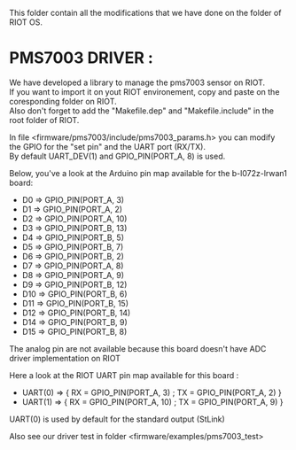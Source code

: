 This folder contain all the modifications that we have done on the <driver> folder of RIOT OS.  

# PMS7003 DRIVER :

We have developed a library to manage the pms7003 sensor on RIOT.  
If you want to import it on yout RIOT environement, copy and paste <pms7003> on the coresponding folder on RIOT.  
Also don't forget to add the "Makefile.dep" and "Makefile.include" in the <driver> root folder of RIOT.  
	
In file <firmware/pms7003/include/pms7003_params.h> you can modify the GPIO for the "set pin" and the UART port (RX/TX).  
By default UART_DEV(1) and GPIO_PIN(PORT_A, 8) is used.  


Below, you've a look at the Arduino pin map available for the b-l072z-lrwan1 board:  


* D0 	=>	GPIO_PIN(PORT_A, 3)  
* D1 	=>	GPIO_PIN(PORT_A, 2)  
* D2 	=>	GPIO_PIN(PORT_A, 10)  
* D3 	=>	GPIO_PIN(PORT_B, 13)  
* D4	=>	GPIO_PIN(PORT_B, 5)  
* D5	=>	GPIO_PIN(PORT_B, 7)  
* D6	=>	GPIO_PIN(PORT_B, 2)  
* D7	=>	GPIO_PIN(PORT_A, 8)  
* D8	=>	GPIO_PIN(PORT_A, 9)  
* D9	=>	GPIO_PIN(PORT_B, 12)  
* D10	=>	GPIO_PIN(PORT_B, 6)  
* D11	=>	GPIO_PIN(PORT_B, 15)  
* D12	=>	GPIO_PIN(PORT_B, 14)  
* D14	=>	GPIO_PIN(PORT_B, 9)  
* D15	=>  	GPIO_PIN(PORT_B, 8)  

The analog pin are not available because this board doesn't have ADC driver implementation on RIOT  


Here a look at the RIOT UART pin map available for this board :  

* UART(0) =>  { RX = GPIO_PIN(PORT_A, 3) ; TX = GPIO_PIN(PORT_A, 2) }  
* UART(1)	=>  { RX = GPIO_PIN(PORT_A, 10) ; TX = GPIO_PIN(PORT_A, 9) }  

UART(0) is used by default for the standard output (StLink)  


Also see our driver test in folder <firmware/examples/pms7003_test>  
